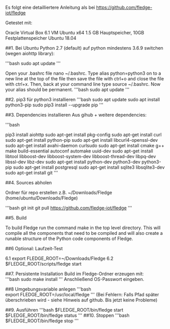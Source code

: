 
Es folgt eine detailliertere Anleitung als bei https://github.com/fledge-iot/fledge

Getestet mit:

Oracle Virtual Box 6.1
VM Ubuntu x64 1.5 GB Hauptspeicher, 10GB Festplattenspeicher
Ubuntu 18.04



##1. Bei Ubuntu Python 2.7 (default) auf python mindestens 3.6.9 switchen (wegen aiohttp library):

'''bash
sudo apt update 
'''

Open your .bashrc file nano ~/.bashrc. 
Type alias python=python3 on to a new line at the top of the file then save the file with ctrl+o and close the file with ctrl+x. 
Then, back at your command line type source ~/.bashrc. Now your alias should be permanent.
'''bash
sudo apt update
'''

##2. pip3 für python3 installieren 
'''bash
sudo apt update
sudo apt install python3-pip
sudo pip3 install --upgrade pip
'''
 
 
##3. Dependencies installieren
Aus gihub + weitere dependencies:

'''bash

pip3 install aiohttp
sudo apt-get install pkg-config 
sudo apt-get install curl
sudo apt-get install python-pip
sudo apt-get install libcurl4-openssl-dev
sudo apt-get install avahi-daemon curlsudo 
sudo apt-get install cmake g++ make build-essential autoconf automake uuid-dev
sudo apt-get install libtool libboost-dev libboost-system-dev libboost-thread-dev libpq-dev libssl-dev libz-dev
sudo apt-get install python-dev python3-dev python3-pip
sudo apt-get install postgresql
sudo apt-get install sqlite3 libsqlite3-dev
sudo apt-get install git
'''

##4. Sources abholen

Ordner für repo erstellen 
z.B. ~/Downloads/Fledge (home/ubuntu/Downloads/Fledge)
 
'''bash
git init
git pull https://github.com/fledge-iot/fledge
''' 
 

##5. Build

To build Fledge run the command make in the top level directory. 
This will compile all the components that need to be compiled and will also create a runable structure of the Python code components of Fledge.

##6 Optional: Laufzeit-Test
  
  6.1  export FLEDGE_ROOT=~/Downloads/Fledge
  6.2  $FLEDGE_ROOT/scripts/fledge start 

##7. Persistente Installation 
 Build im Fledge-Ordner erzeugen mit:   
'''bash
   sudo make install
'''
  Anschließend OS-Passwort eingeben.
 
    
##8 Umgebungsvariable anlegen
'''bash   
export FLEDGE_ROOT=/usr/local/fledge 
'''
(Bei Fehlern: Falls Pfad später überschrieben wird - siehe Hinweis auf github. Bis jetzt keine Probleme)

##9. Ausführen
'''bash
$FLEDGE_ROOT/bin/fledge start
$FLEDGE_ROOT/bin/fledge status
'''
##10. Stoppen
'''bash
$FLEDGE_ROOT/bin/fledge stop
'''
